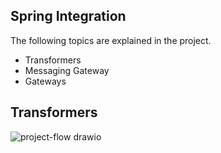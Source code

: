 Spring Integration
------------
The following topics are explained in the project.
* Transformers
* Messaging Gateway
* Gateways


Transformers
--------
![project-flow drawio](https://user-images.githubusercontent.com/40859584/171012635-21a9f4e7-2d18-4f3a-831f-44330aee66b6.png)
